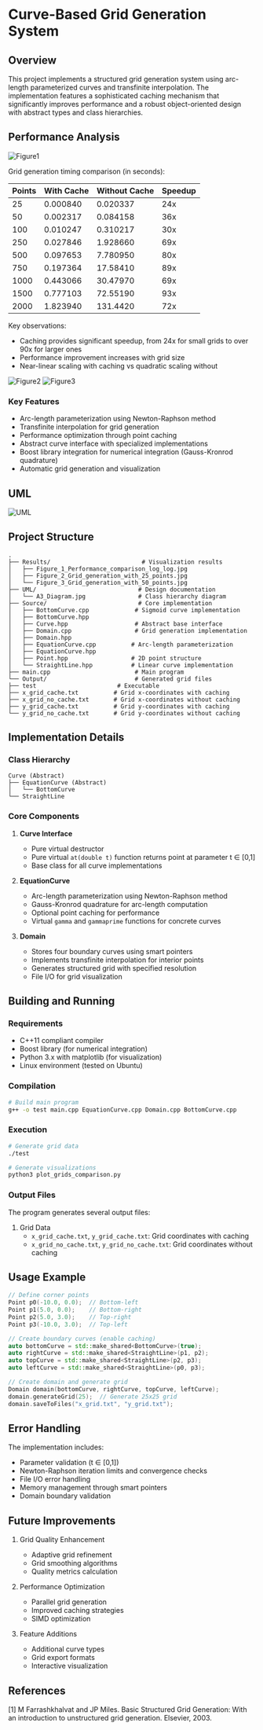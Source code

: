 # Curve-Based Grid Generation System

## Overview

This project implements a structured grid generation system using arc-length parameterized curves and transfinite interpolation. The implementation features a sophisticated caching mechanism that significantly improves performance and a robust object-oriented design with abstract types and class hierarchies.

## Performance Analysis

![Figure1](./Results/Figure_1_Performance_comparison_log_log.jpg)

Grid generation timing comparison (in seconds):

| Points | With Cache | Without Cache | Speedup |
|--------|------------|---------------|---------|
| 25     | 0.000840   | 0.020337      | 24x     |
| 50     | 0.002317   | 0.084158      | 36x     |
| 100    | 0.010247   | 0.310217      | 30x     |
| 250    | 0.027846   | 1.928660      | 69x     |
| 500    | 0.097653   | 7.780950      | 80x     |
| 750    | 0.197364   | 17.58410      | 89x     |
| 1000   | 0.443066   | 30.47970      | 69x     |
| 1500   | 0.777103   | 72.55190      | 93x     |
| 2000   | 1.823940   | 131.4420      | 72x     |

Key observations:
- Caching provides significant speedup, from 24x for small grids to over 90x for larger ones
- Performance improvement increases with grid size
- Near-linear scaling with caching vs quadratic scaling without

![Figure2](./Results/Figure_2_Grid_generation_with_25_points.jpg)
![Figure3](./Results/Figure_3_Grid_generation_with_50_points.jpg)

### Key Features

- Arc-length parameterization using Newton-Raphson method
- Transfinite interpolation for grid generation
- Performance optimization through point caching
- Abstract curve interface with specialized implementations
- Boost library integration for numerical integration (Gauss-Kronrod quadrature)
- Automatic grid generation and visualization

## UML

![UML](./UML/A3_Diagram.jpg)

## Project Structure

```
.
├── Results/                          # Visualization results
│   ├── Figure_1_Performance_comparison_log_log.jpg
│   ├── Figure_2_Grid_generation_with_25_points.jpg
│   └── Figure_3_Grid_generation_with_50_points.jpg
├── UML/                             # Design documentation
│   └── A3_Diagram.jpg               # Class hierarchy diagram
├── Source/                          # Core implementation
│   ├── BottomCurve.cpp             # Sigmoid curve implementation
│   ├── BottomCurve.hpp
│   ├── Curve.hpp                   # Abstract base interface
│   ├── Domain.cpp                  # Grid generation implementation
│   ├── Domain.hpp
│   ├── EquationCurve.cpp          # Arc-length parameterization
│   ├── EquationCurve.hpp
│   ├── Point.hpp                  # 2D point structure
│   └── StraightLine.hpp           # Linear curve implementation
├── main.cpp                        # Main program
└── Output/                         # Generated grid files
├── test                       # Executable
├── x_grid_cache.txt          # Grid x-coordinates with caching
├── x_grid_no_cache.txt       # Grid x-coordinates without caching
├── y_grid_cache.txt          # Grid y-coordinates with caching
└── y_grid_no_cache.txt       # Grid y-coordinates without caching
```

## Implementation Details 

### Class Hierarchy

```
Curve (Abstract)
├── EquationCurve (Abstract)
│   └── BottomCurve
└── StraightLine
```

### Core Components

1. **Curve Interface**
   - Pure virtual destructor
   - Pure virtual `at(double t)` function returns point at parameter t ∈ [0,1]
   - Base class for all curve implementations

2. **EquationCurve**
   - Arc-length parameterization using Newton-Raphson method
   - Gauss-Kronrod quadrature for arc-length computation
   - Optional point caching for performance
   - Virtual `gamma` and `gammaprime` functions for concrete curves

3. **Domain**
   - Stores four boundary curves using smart pointers
   - Implements transfinite interpolation for interior points
   - Generates structured grid with specified resolution
   - File I/O for grid visualization

## Building and Running

### Requirements

- C++11 compliant compiler  
- Boost library (for numerical integration)
- Python 3.x with matplotlib (for visualization)
- Linux environment (tested on Ubuntu)

### Compilation

```bash
# Build main program
g++ -o test main.cpp EquationCurve.cpp Domain.cpp BottomCurve.cpp
```

### Execution

```bash
# Generate grid data
./test

# Generate visualizations
python3 plot_grids_comparison.py
```

### Output Files

The program generates several output files:

1. Grid Data
   - `x_grid_cache.txt`, `y_grid_cache.txt`: Grid coordinates with caching
   - `x_grid_no_cache.txt`, `y_grid_no_cache.txt`: Grid coordinates without caching

## Usage Example

```cpp
// Define corner points
Point p0(-10.0, 0.0);  // Bottom-left
Point p1(5.0, 0.0);    // Bottom-right
Point p2(5.0, 3.0);    // Top-right
Point p3(-10.0, 3.0);  // Top-left

// Create boundary curves (enable caching)
auto bottomCurve = std::make_shared<BottomCurve>(true);  
auto rightCurve = std::make_shared<StraightLine>(p1, p2);
auto topCurve = std::make_shared<StraightLine>(p2, p3);
auto leftCurve = std::make_shared<StraightLine>(p0, p3);

// Create domain and generate grid
Domain domain(bottomCurve, rightCurve, topCurve, leftCurve);
domain.generateGrid(25);  // Generate 25x25 grid
domain.saveToFiles("x_grid.txt", "y_grid.txt");
```

## Error Handling

The implementation includes:
- Parameter validation (t ∈ [0,1])
- Newton-Raphson iteration limits and convergence checks 
- File I/O error handling
- Memory management through smart pointers
- Domain boundary validation

## Future Improvements

1. Grid Quality Enhancement
   - Adaptive grid refinement
   - Grid smoothing algorithms
   - Quality metrics calculation

2. Performance Optimization
   - Parallel grid generation
   - Improved caching strategies
   - SIMD optimization

3. Feature Additions
   - Additional curve types
   - Grid export formats
   - Interactive visualization

## References

[1] M Farrashkhalvat and JP Miles. Basic Structured Grid Generation: With an introduction to unstructured grid generation. Elsevier, 2003.